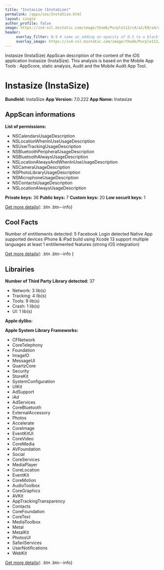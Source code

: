 ```yaml
---
title: "Instasize (InstaSize)"
permalink: /apps/ios/InstaSize.html
layout: single
author_profile: false
image: https://is4-ssl.mzstatic.com/image/thumb/Purple112/v4/a1/69/a4/a169a401-883b-9e3c-c5cb-2648487d1422/AppIcon-1x_U007emarketing-0-10-0-85-220.png/512x512bb.jpg
header: 
     overlay_filter: 0.5 # same as adding an opacity of 0.5 to a black background
     overlay_image: https://is4-ssl.mzstatic.com/image/thumb/Purple112/v4/a1/69/a4/a169a401-883b-9e3c-c5cb-2648487d1422/AppIcon-1x_U007emarketing-0-10-0-85-220.png/512x512bb.jpg
---
```

Instasize (InstaSize) AppScan description of the content of the iOS application Instasize (InstaSize). This analysis is based on the Mobile App Tools : AppScore, static analysis, Audit and the Mobile Audit App Tool.

# Instasize (InstaSize)

**BundleId:** InstaSize
**App Version:** 7.0.222
**App Name:** Instasize


## AppScan informations 

**List of permissions:** 
- NSCalendarsUsageDescription
- NSLocationWhenInUseUsageDescription
- NSUserTrackingUsageDescription
- NSBluetoothPeripheralUsageDescription
- NSBluetoothAlwaysUsageDescription
- NSLocationAlwaysAndWhenInUseUsageDescription
- NSCameraUsageDescription
- NSPhotoLibraryUsageDescription
- NSMicrophoneUsageDescription
- NSContactsUsageDescription
- NSLocationAlwaysUsageDescription
  
  
**Private keys:** 36
**Public keys:** 7
**Custom keys:** 20
**Low securit keys:** 1
  
[Get more details](/pricing.html){: .btn .btn--info}

## Cool Facts

Number of entitlements detected: 5
Facebook Login detected
Native App
supported devices iPhone & iPad
build using Xcode 13
support multiple languages
at least 1 entitlemented features (strong iOS integration)
  
[Get more details](/pricing.html){: .btn .btn--info }

## Librairies 
**Number of Third Party Library detected:** 37
- Network: 3 lib(s)
- Tracking: 4 lib(s)
- Tools: 9 lib(s)
- Crash: 1 lib(s)
- UI: 1 lib(s)


**Apple dylibs:**


**Apple System Library Frameworks:**
- CFNetwork
- CoreTelephony
- Foundation
- ImageIO
- MessageUI
- QuartzCore
- Security
- StoreKit
- SystemConfiguration
- UIKit
- AdSupport
- iAd
- AdServices
- CoreBluetooth
- ExternalAccessory
- Photos
- Accelerate
- CoreImage
- EventKitUI
- CoreVideo
- CoreMedia
- AVFoundation
- Social
- CoreServices
- MediaPlayer
- CoreLocation
- EventKit
- CoreMotion
- AudioToolbox
- CoreGraphics
- AVKit
- AppTrackingTransparency
- Contacts
- CoreFoundation
- CoreText
- MediaToolbox
- Metal
- MetalKit
- PhotosUI
- SafariServices
- UserNotifications
- WebKit


  
[Get more details](/pricing.html){: .btn .btn--info}


